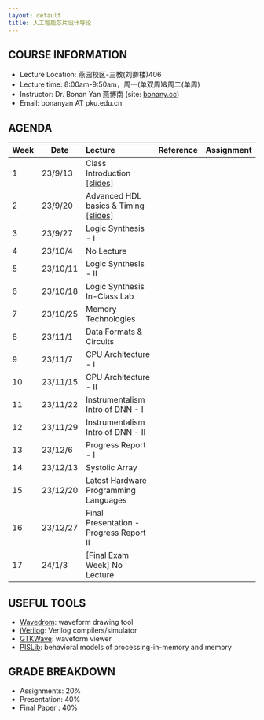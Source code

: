 ```yaml
---
layout: default
title: 人工智能芯片设计导论
---
```


## COURSE INFORMATION

- Lecture Location: 燕园校区-三教(刘卿楼)406
- Lecture time:	8:00am-9:50am，周一(单双周)&周二(单周)
- Instructor: Dr. Bonan Yan 燕博南 (site: [bonany.cc](https://bonany.cc))
- Email:	bonanyan AT pku.edu.cn

## AGENDA

| Week | Date     | Lecture                                                                 | Reference | Assignment |
| ---- | -------- | :---------------------------------------------------------------------- | :-------- | ---------- |
| 1    | 23/9/13  | Class Introduction [\[slides\]](/assets/lec/Lec1_intro.pdf)             |           |            |
| 2    | 23/9/20  | Advanced HDL basics & Timing [\[slides\]](/assets/lec/Lec2_verilog.pdf) |           |            |
| 3    | 23/9/27  | Logic Synthesis - I                                                     |           |            |
| 4    | 23/10/4  | No Lecture                                                              |           |            |
| 5    | 23/10/11 | Logic Synthesis - II                                                    |           |            |
| 6    | 23/10/18 | Logic Synthesis In-Class Lab                                            |           |            |
| 7    | 23/10/25 | Memory Technologies                                                     |           |            |
| 8    | 23/11/1  | Data Formats & Circuits                                                 |           |            |
| 9    | 23/11/7  | CPU Architecture - I                                                    |           |            |
| 10   | 23/11/15 | CPU Architecture - II                                                   |           |            |
| 11   | 23/11/22 | Instrumentalism Intro of DNN - I                                        |           |            |
| 12   | 23/11/29 | Instrumentalism Intro of DNN - II                                       |           |            |
| 13   | 23/12/6  | Progress Report - I                                                     |           |            |
| 14   | 23/12/13 | Systolic Array                                                          |           |            |
| 15   | 23/12/20 | Latest Hardware Programming Languages                                   |           |            |
| 16   | 23/12/27 | Final Presentation - Progress Report II                                 |           |            |
| 17   | 24/1/3   | [Final Exam Week] No Lecture                                            |           |            |

## USEFUL TOOLS

- [Wavedrom](https://wavedrom.com): waveform drawing tool
- [iVerilog](https://github.com/steveicarus/iverilog): Verilog compilers/simulator
- [GTKWave](https://gtkwave.sourceforge.net): waveform viewer
- [PISLib](https://bonany.gitlab.io/pis/): behavioral models of processing-in-memory and memory


## GRADE BREAKDOWN

- Assignments: 20%
- Presentation: 40%
- Final Paper : 40%
